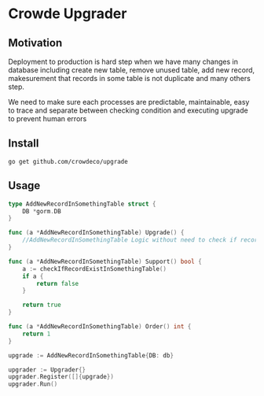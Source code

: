 # Crowde Upgrader

## Motivation

Deployment to production is hard step when we have many changes in database including create new table, remove unused table, add new record, makesurement that records in some table is not duplicate and many others step.

We need to make sure each processes are predictable, maintainable, easy to trace and separate between checking condition and executing upgrade to prevent human errors

## Install

`go get github.com/crowdeco/upgrade`

## Usage

```go
type AddNewRecordInSomethingTable struct {
    DB *gorm.DB
}

func (a *AddNewRecordInSomethingTable) Upgrade() {
    //AddNewRecordInSomethingTable Logic without need to check if record exist or not because checking is handled by Support() function
}

func (a *AddNewRecordInSomethingTable) Support() bool {
    a := checkIfRecordExistInSomethingTable()
    if a {
        return false
    }

    return true
}

func (a *AddNewRecordInSomethingTable) Order() int {
    return 1
}
```

```go
upgrade := AddNewRecordInSomethingTable{DB: db}

upgrader := Upgrader{}
upgrader.Register([]{upgrade})
upgrader.Run()
```
